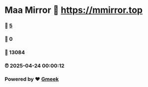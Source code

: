 # Maa Mirror :link: https://mmirror.top 
### :page_facing_up: [5](https://mmirror.top/tag.html) 
### :speech_balloon: 0 
### :hibiscus: 13084 
### :alarm_clock: 2025-04-24 00:00:12 
### Powered by :heart: [Gmeek](https://github.com/Meekdai/Gmeek)
